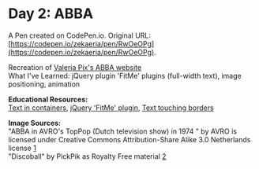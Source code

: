 # Day 2: ABBA

A Pen created on CodePen.io. Original URL: [https://codepen.io/zekaeria/pen/RwOeOPg](https://codepen.io/zekaeria/pen/RwOeOPg).

Recreation of [Valeria Pix's ABBA website](https://abbaband.tilda.ws/) \
What I've Learned: jQuery plugin 'FitMe' plugins (full-width text), image positioning, animation

**Educational Resources:** \
[Text in containers](https://css-tricks.com/fitting-text-to-a-container/),
[jQuery 'FitMe' plugin](http://fittextjs.com/),
[Text touching borders](https://stackoverflow.com/questions/37035869/best-way-to-create-header-with-text-touching-top-and-bottom-border)

**Image Sources:** \
"ABBA in AVRO's TopPop (Dutch television show) in 1974 " by AVRO is licensed under Creative Commons Attribution-Share Alike 3.0 Netherlands license [1](https://commons.wikimedia.org/wiki/File:ABBA_-_TopPop_1974_3.png) \
"Discoball"  by PickPik as Royalty Free material [2](https://www.pickpik.com/nightclub-ball-disco-ball-reflection-celebrate-light-effect-148352)
